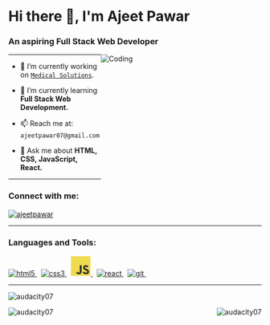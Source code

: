 <h1 align="left">Hi there 👋, I'm Ajeet Pawar</h1>
<h3 align="left">An aspiring Full Stack Web Developer</h3>
<img align="right" alt="Coding" height="320" width="320" src="https://img.freepik.com/free-vector/cute-man-working-laptop-cartoon-vector-icon-illustration-people-technology-icon-concept-isolated_138676-9123.jpg?w=740&t=st=1694844260~exp=1694844860~hmac=0ae4e7823f9b2e937192397f73945944e95cc18a97fa85be0d374402c40404f0">

<!-- <p align="left"> <a href="https://github.com/ryo-ma/github-profile-trophy"><img src="https://github-profile-trophy.vercel.app/?username=audacity07" alt="audacity07" /></a> </p> -->

<hr>

- 🔭 I’m currently working on <a href="https://medical-solutions.vercel.app/" target="blank">`Medical Solutions`</a>.

- 🌱 I’m currently learning **Full Stack Web Development.**

- 📫 Reach me at: `ajeetpawar07@gmail.com`

<!-- - 👨‍💻 All of my projects are available at <a href="" target="blank">`portfolio`</a>. -->

- 💬 Ask me about **HTML, CSS, JavaScript, React.**

<hr>

<h3 align="left">Connect with me:</h3>
<p align="left">
<a href="https://linkedin.com/in/ajeetpawar/" target="blank"><img align="center" src="https://www.vectorlogo.zone/logos/linkedin/linkedin-tile.svg" alt="ajeetpawar" height="40" width="40" /></a>
</p>

<hr>

<h3 align="left">Languages and Tools:</h3>
<p align="left"> 
<a href="https://www.w3.org/html/" target="_blank" rel="noreferrer"> 
<img src="https://www.vectorlogo.zone/logos/w3_html5/w3_html5-icon.svg" alt="html5" width="40" height="40"/> 
</a> &nbsp;
<a href="https://www.w3schools.com/css/" target="_blank" rel="noreferrer"> 
<img src="https://www.vectorlogo.zone/logos/w3_css/w3_css-icon.svg" alt="css3" width="40" height="40"/> 
</a> &nbsp;
<a href="https://developer.mozilla.org/en-US/docs/Web/JavaScript" target="_blank" rel="noreferrer"> 
<img src="https://raw.githubusercontent.com/devicons/devicon/master/icons/javascript/javascript-original.svg" alt="javascript" width="40" height="40"/> 
</a> &nbsp;
<a href="https:/react.dev/learn" target="_blank" rel="noreferrer"> 
<img src="https://www.vectorlogo.zone/logos/reactjs/reactjs-icon.svg" alt="react" width="40" height="40"/> 
</a> &nbsp;
<!-- <a href="https://nodejs.org" target="_blank" rel="noreferrer"> 
<img src="https://raw.githubusercontent.com/devicons/devicon/master/icons/nodejs/nodejs-original-wordmark.svg" alt="nodejs" width="40" height="40"/> 
</a> &nbsp; 
<a href="https://expressjs.com" target="_blank" rel="noreferrer"> 
<img src="https://img.shields.io/badge/Express.js-000000?style=for-the-badge&logo=express&logoColor=white" alt="express" width="120" height="40"/> 
</a> &nbsp;
<a href="https://www.mongodb.com/" target="_blank" rel="noreferrer"> 
<img src="https://raw.githubusercontent.com/devicons/devicon/master/icons/mongodb/mongodb-original-wordmark.svg" alt="mongodb" width="40" height="40"/> 
</a> &nbsp; -->
<a href="https://git-scm.com/" target="_blank" rel="noreferrer"> 
<img src="https://www.vectorlogo.zone/logos/git-scm/git-scm-icon.svg" alt="git" width="40" height="40"/> 
</a> &nbsp;
<!-- <a href="\https://learn.microsoft.com/en-us/windows-server/administration/windows-commands/powershell" target="_blank" rel="noreferrer">
<img src="https://img.shields.io/badge/powershell-5391FE?style=for-the-badge&logo=powershell&logoColor=white" alt="powershell" height="30" width="100"/> 
</a> &nbsp;
<a href="https://postman.com" target="_blank" rel="noreferrer"> <img src="https://www.vectorlogo.zone/logos/getpostman/getpostman-icon.svg" alt="postman" width="40" height="40"/> 
</a> -->
</p>

<hr>

<p align="left"> <img src="https://komarev.com/ghpvc/?username=audacity07&label=Profile%20views&color=0e75b6&style=flat" alt="audacity07" /> </p>

<p><img align="left" src="https://github-readme-stats-git-masterrstaa-rickstaa.vercel.app/api?username=audacity07" alt="audacity07" width="400"/></p>

<p>&nbsp;<img align="right" src="https://github-readme-stats.vercel.app/api/top-langs?username=audacity07&layout=compact" alt="audacity07" /></p>
